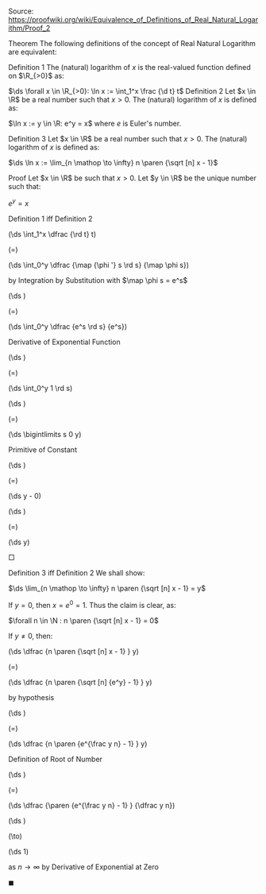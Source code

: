 # 

Source: https://proofwiki.org/wiki/Equivalence_of_Definitions_of_Real_Natural_Logarithm/Proof_2



Theorem
The following definitions of the concept of Real Natural Logarithm are equivalent:

Definition 1
The (natural) logarithm of $x$ is the real-valued function defined on $\R_{>0}$ as:

$\ds \forall x \in \R_{>0}: \ln x := \int_1^x \frac {\d t} t$
Definition 2
Let $x \in \R$ be a real number such that $x > 0$.
The (natural) logarithm of $x$ is defined as:

$\ln x := y \in \R: e^y = x$
where $e$ is Euler's number.

Definition 3
Let $x \in \R$ be a real number such that $x > 0$.
The (natural) logarithm of $x$ is defined as:

$\ds \ln x := \lim_{n \mathop \to \infty} n \paren {\sqrt [n] x - 1}$


Proof
Let $x \in \R$ be such that $x > 0$.
Let $y \in \R$ be the unique number such that:

$e^y = x$


Definition 1 iff Definition 2













\(\ds \int_1^x \dfrac {\rd t} t\)

\(=\)







\(\ds \int_0^y \dfrac {\map {\phi '} s \rd s} {\map \phi s}\)





by Integration by Substitution with $\map \phi s = e^s$














\(\ds \)

\(=\)







\(\ds \int_0^y \dfrac {e^s \rd s} {e^s}\)





Derivative of Exponential Function














\(\ds \)

\(=\)







\(\ds \int_0^y 1 \rd s\)




















\(\ds \)

\(=\)







\(\ds \bigintlimits s 0 y\)





Primitive of Constant














\(\ds \)

\(=\)







\(\ds y - 0\)




















\(\ds \)

\(=\)







\(\ds y\)









$\Box$


Definition 3 iff Definition 2
We shall show:

$\ds \lim_{n \mathop \to \infty} n \paren {\sqrt [n] x - 1} = y$

If $y = 0$, then $x = e^0 = 1$.
Thus the claim is clear, as:

$\forall n \in \N : n \paren {\sqrt [n] x - 1} = 0$

If $y \ne 0$, then:














\(\ds \dfrac {n \paren {\sqrt [n] x - 1} } y\)

\(=\)







\(\ds \dfrac {n \paren {\sqrt [n] {e^y} - 1} } y\)





by hypothesis














\(\ds \)

\(=\)







\(\ds \dfrac {n \paren {e^{\frac y n} - 1} } y\)





Definition of Root of Number














\(\ds \)

\(=\)







\(\ds \dfrac {\paren {e^{\frac y n} - 1} } {\dfrac y n}\)




















\(\ds \)

\(\to\)







\(\ds 1\)





as $n \to \infty$ by Derivative of Exponential at Zero



$\blacksquare$






